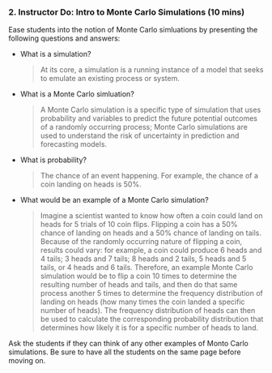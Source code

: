 ### 2. Instructor Do: Intro to Monte Carlo Simulations (10 mins)

Ease students into the notion of Monte Carlo simluations by presenting the following questions and answers:

* What is a simulation?

  > At its core, a simulation is a running instance of a model that seeks to emulate an existing process or system. 

* What is a Monte Carlo simluation?

  > A Monte Carlo simulation is a specific type of simulation that uses probability and variables to predict the future potential outcomes of a randomly occurring process; Monte Carlo simulations are used to understand the risk of uncertainty in prediction and forecasting models.

* What is probability?

  > The chance of an event happening. For example, the chance of a coin landing on heads is 50%.

* What would be an example of a Monte Carlo simulation?

  > Imagine a scientist wanted to know how often a coin could land on heads for 5 trials of 10 coin flips. Flipping a coin has a 50% chance of landing on heads and a 50% chance of landing on tails. Because of the randomly occurring nature of flipping a coin, results could vary: for example, a coin could produce 6 heads and 4 tails; 3 heads and 7 tails; 8 heads and 2 tails, 5 heads and 5 tails, or 4 heads and 6 tails. Therefore, an example Monte Carlo simulation would be to flip a coin 10 times to determine the resulting number of heads and tails, and then do that same process another 5 times to determine the frequency distribution of landing on heads (how many times the coin landed a specific number of heads). The frequency distribution of heads can then be used to calculate the corresponding probability distribution that determines how likely it is for a specific number of heads to land.

Ask the students if they can think of any other examples of Monto Carlo simulations. Be sure to have all the students on the same page before moving on.